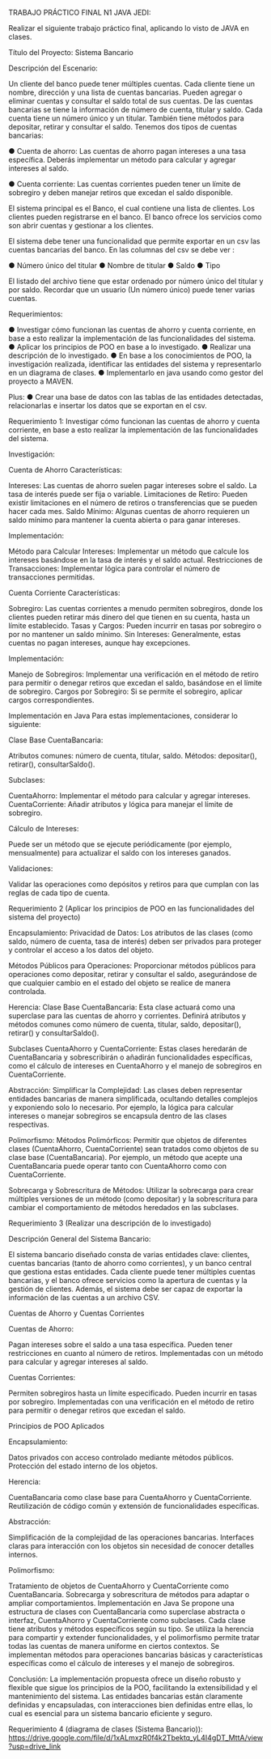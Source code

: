 TRABAJO PRÁCTICO FINAL N1 JAVA JEDI:

Realizar el siguiente trabajo práctico final, aplicando lo visto de JAVA en clases.

Título del Proyecto: Sistema Bancario

Descripción del Escenario:

Un cliente del banco puede tener múltiples cuentas.
Cada cliente tiene un nombre, dirección y una lista de cuentas bancarias.
Pueden agregar o eliminar cuentas y consultar el saldo total de sus cuentas.
De las cuentas bancarias se tiene la información de número de cuenta, titular y saldo.
Cada cuenta tiene un número único y un titular.
También tiene métodos para depositar, retirar y consultar el saldo.
Tenemos dos tipos de cuentas bancarias:

●	Cuenta de ahorro: Las cuentas de ahorro pagan intereses a una tasa específica.
Deberás implementar un método para calcular y agregar intereses al saldo.

●	Cuenta corriente:  Las cuentas corrientes pueden tener un límite de sobregiro y deben manejar retiros
que excedan el saldo disponible.

El sistema principal es el Banco, el cual contiene una lista de clientes.
Los clientes pueden registrarse en el banco.
El banco ofrece los servicios como son abrir cuentas y gestionar a los clientes.

El sistema debe tener una funcionalidad que permite exportar en un csv las cuentas bancarias del banco.
En las columnas del csv se debe ver :

●	Número único del titular
●	Nombre de titular
●	Saldo
●	Tipo

El listado del archivo tiene que estar ordenado por número único del titular y por saldo.
Recordar que un usuario (Un número único) puede tener varias cuentas.

Requerimientos:

●	Investigar cómo funcionan las cuentas de ahorro y cuenta corriente,
en base a esto realizar la implementación de las funcionalidades del sistema.
●	Aplicar los principios de POO en base a lo investigado.
●	Realizar una descripción de lo investigado.
●	En base a los conocimientos de POO, la investigación realizada, identificar las entidades del sistema
y representarlo en un diagrama de clases.
●	Implementarlo en java usando como gestor del proyecto a MAVEN.

Plus:
●	Crear una base de datos con las tablas de las entidades detectadas,
relacionarlas e insertar los datos que se exportan en el csv.

Requerimiento 1:
Investigar cómo funcionan las cuentas de ahorro y cuenta corriente,
en base a esto realizar la implementación de las funcionalidades del sistema.

Investigación:

Cuenta de Ahorro
Características:

Intereses: Las cuentas de ahorro suelen pagar intereses sobre el saldo. La tasa de interés puede ser fija o variable.
Limitaciones de Retiro: Pueden existir limitaciones en el número de retiros
o transferencias que se pueden hacer cada mes.
Saldo Mínimo: Algunas cuentas de ahorro requieren un saldo mínimo para mantener
la cuenta abierta o para ganar intereses.

Implementación:

Método para Calcular Intereses: Implementar un método que calcule los intereses basándose
en la tasa de interés y el saldo actual.
Restricciones de Transacciones: Implementar lógica para controlar el número de transacciones permitidas.

Cuenta Corriente
Características:

Sobregiro: Las cuentas corrientes a menudo permiten sobregiros,
donde los clientes pueden retirar más dinero del que tienen en su cuenta, hasta un límite establecido.
Tasas y Cargos: Pueden incurrir en tasas por sobregiro o por no mantener un saldo mínimo.
Sin Intereses: Generalmente, estas cuentas no pagan intereses, aunque hay excepciones.

Implementación:

Manejo de Sobregiros: Implementar una verificación en el método de retiro para permitir o denegar
retiros que excedan el saldo, basándose en el límite de sobregiro.
Cargos por Sobregiro: Si se permite el sobregiro, aplicar cargos correspondientes.

Implementación en Java
Para estas implementaciones, considerar lo siguiente:

Clase Base CuentaBancaria:

Atributos comunes: número de cuenta, titular, saldo.
Métodos: depositar(), retirar(), consultarSaldo().

Subclases:

CuentaAhorro: Implementar el método para calcular y agregar intereses.
CuentaCorriente: Añadir atributos y lógica para manejar el límite de sobregiro.

Cálculo de Intereses:

Puede ser un método que se ejecute periódicamente (por ejemplo, mensualmente)
para actualizar el saldo con los intereses ganados.

Validaciones:

Validar las operaciones como depósitos y retiros para que cumplan con las reglas de cada tipo de cuenta.

Requerimiento 2 (Aplicar los principios de POO en las funcionalidades del sistema del proyecto)

Encapsulamiento:
Privacidad de Datos: Los atributos de las clases (como saldo, número de cuenta, tasa de interés)
deben ser privados para proteger y controlar el acceso a los datos del objeto.

Métodos Públicos para Operaciones: Proporcionar métodos públicos para operaciones como
depositar, retirar y consultar el saldo, asegurándose de que cualquier cambio
en el estado del objeto se realice de manera controlada.

Herencia:
Clase Base CuentaBancaria: Esta clase actuará como una superclase para las cuentas de ahorro y corrientes.
Definirá atributos y métodos comunes como número de cuenta, titular, saldo, depositar(), retirar() y consultarSaldo().

Subclases CuentaAhorro y CuentaCorriente: Estas clases heredarán de CuentaBancaria y sobrescribirán o añadirán
funcionalidades específicas, como el cálculo de intereses en CuentaAhorro y el manejo de sobregiros en CuentaCorriente.

Abstracción:
Simplificar la Complejidad: Las clases deben representar entidades bancarias de manera simplificada,
ocultando detalles complejos y exponiendo solo lo necesario. Por ejemplo, la lógica para calcular intereses o manejar
sobregiros se encapsula dentro de las clases respectivas.

Polimorfismo:
Métodos Polimórficos: Permitir que objetos de diferentes clases (CuentaAhorro, CuentaCorriente)
sean tratados como objetos de su clase base (CuentaBancaria).
Por ejemplo, un método que acepte una CuentaBancaria puede operar tanto con CuentaAhorro como con CuentaCorriente.

Sobrecarga y Sobrescritura de Métodos: Utilizar la sobrecarga para crear múltiples versiones
de un método (como depositar) y la sobrescritura para cambiar el comportamiento de métodos heredados en las subclases.

Requerimiento 3 (Realizar una descripción de lo investigado)

Descripción General del Sistema Bancario:

El sistema bancario diseñado consta de varias entidades clave: clientes,
cuentas bancarias (tanto de ahorro como corrientes), y un banco central que gestiona estas entidades.
Cada cliente puede tener múltiples cuentas bancarias, y el banco ofrece servicios
como la apertura de cuentas y la gestión de clientes.
Además, el sistema debe ser capaz de exportar la información de las cuentas a un archivo CSV.

Cuentas de Ahorro y Cuentas Corrientes

Cuentas de Ahorro:

Pagan intereses sobre el saldo a una tasa específica.
Pueden tener restricciones en cuanto al número de retiros.
Implementadas con un método para calcular y agregar intereses al saldo.

Cuentas Corrientes:

Permiten sobregiros hasta un límite especificado.
Pueden incurrir en tasas por sobregiro.
Implementadas con una verificación en el método de retiro para permitir o denegar retiros que excedan el saldo.

Principios de POO Aplicados

Encapsulamiento:

Datos privados con acceso controlado mediante métodos públicos.
Protección del estado interno de los objetos.

Herencia:

CuentaBancaria como clase base para CuentaAhorro y CuentaCorriente.
Reutilización de código común y extensión de funcionalidades específicas.

Abstracción:

Simplificación de la complejidad de las operaciones bancarias.
Interfaces claras para interacción con los objetos sin necesidad de conocer detalles internos.

Polimorfismo:

Tratamiento de objetos de CuentaAhorro y CuentaCorriente como CuentaBancaria.
Sobrecarga y sobrescritura de métodos para adaptar o ampliar comportamientos.
Implementación en Java
Se propone una estructura de clases con CuentaBancaria como superclase abstracta
o interfaz, CuentaAhorro y CuentaCorriente como subclases.
Cada clase tiene atributos y métodos específicos según su tipo.
Se utiliza la herencia para compartir y extender funcionalidades,
y el polimorfismo permite tratar todas las cuentas de manera uniforme en ciertos contextos.
Se implementan métodos para operaciones bancarias básicas y características específicas
como el cálculo de intereses y el manejo de sobregiros.

Conclusión:
La implementación propuesta ofrece un diseño robusto y flexible que sigue los principios de la POO,
facilitando la extensibilidad y el mantenimiento del sistema.
Las entidades bancarias están claramente definidas y encapsuladas, con interacciones bien definidas entre ellas,
lo cual es esencial para un sistema bancario eficiente y seguro.

Requerimiento 4 (diagrama de clases (Sistema Bancario)):
https://drive.google.com/file/d/1xALmxzR0f4k2Tbektq_yL4I4gDT_MttA/view?usp=drive_link
